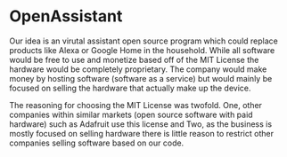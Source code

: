 # OpenAssistant

Our idea is an virutal assistant open source program which could replace products like Alexa or Google Home in the household. While all software would be free to use and monetize based off of the MIT License the hardware would be completely proprietary. The company would make money by hosting software (software as a service) but would mainly be focused on selling the hardware that actually make up the device.

The reasoning for choosing the MIT License was twofold. One, other companies within similar markets (open source software with paid hardware) such as Adafruit use this license and Two, as the business is mostly focused on selling hardware there is little reason to restrict other companies selling software based on our code.

